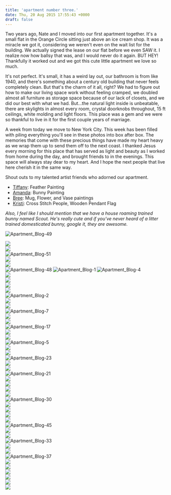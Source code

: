 ```yaml
---
title: 'apartment number three.'
date: Thu, 20 Aug 2015 17:55:43 +0000
draft: false
---
```


Two years ago, Nate and I moved into our first apartment together. It's a small flat in the Orange Circle sitting just above an ice cream shop. It was a miracle we got it, considering we weren't even on the wait list for the building. We actually signed the lease on our flat before we even SAW it. I realize now how ballsy that was, and I would never do it again. BUT HEY! Thankfully it worked out and we got this cute little apartment we love so much.

It's not perfect. It's small, it has a weird lay out, our bathroom is from like 1940, and there's something about a century old building that never feels completely clean. But that's the charm of it all, right? We had to figure out how to make our living space work without feeling cramped, we doubled almost all furniture as storage space because of our lack of closets, and we did our best with what we had. But...the natural light inside is unbeatable, there are skylights in almost every room, crystal doorknobs throughout, 15 ft ceilings, white molding and light floors. This place was a gem and we were so thankful to live in it for the first couple years of marriage.

A week from today we move to New York City. This week has been filled with piling everything you'll see in these photos into box after box. The memories that come with these precious things have made my heart heavy as we wrap them up to send them off to the next coast. I thanked Jesus every morning for this place that has served as light and beauty as I worked from home during the day, and brought friends to in the evenings. This space will always stay dear to my heart. And I hope the next people that live here cherish it in the same way.

Shout outs to my talented artist friends who adorned our apartment.

- [Tiffany](http://www.tiffanywongmusicandart.com/): Feather Painting
- [Amanda](http://www.lettersandlens.com/design/): Bunny Painting
- [Bree](http://www.bumblebreeart.com/): Mug, Flower, and Vase paintings
- [Kristi](http://www.exittoentry.com/): Cross Stitch People, Wooden Pendant Flag

*Also, I feel like I should mention that we have a house roaming trained bunny named Scout. He's really cute and if you've never heard of a litter trained domesticated bunny, google it, they are awesome.*

![Apartment_Blog-49](https://djh82r8xhqebh.cloudfront.net/uploads/2015/07/Apartment_Blog-49.jpg) <div class="flex-ns mhn2-ns mb3"> <div class="ph2-ns w-50-ns">![](https://djh82r8xhqebh.cloudfront.net/uploads/2015/07/Apartment_Blog-53.jpg)</div> <div class="ph2-ns w-50-ns">![](https://djh82r8xhqebh.cloudfront.net/uploads/2015/07/Apartment_Blog-50.jpg)</div> </div> ![Apartment_Blog-51](https://djh82r8xhqebh.cloudfront.net/uploads/2015/07/Apartment_Blog-51.jpg) <div class="flex-ns mhn2-ns mb3"> <div class="ph2-ns w-50-ns">![](https://djh82r8xhqebh.cloudfront.net/uploads/2015/07/Apartment_Blog-54.jpg)</div> <div class="ph2-ns w-50-ns">![](https://djh82r8xhqebh.cloudfront.net/uploads/2015/07/Apartment_Blog-52.jpg)</div> </div> ![Apartment_Blog-48](https://djh82r8xhqebh.cloudfront.net/uploads/2015/07/Apartment_Blog-48.jpg) ![Apartment_Blog-1](https://djh82r8xhqebh.cloudfront.net/uploads/2015/07/Apartment_Blog-1.jpg) ![Apartment_Blog-4](https://djh82r8xhqebh.cloudfront.net/uploads/2015/07/Apartment_Blog-4.jpg) <div class="flex-ns mhn2-ns mb3"> <div class="ph2-ns w-50-ns">![](https://djh82r8xhqebh.cloudfront.net/uploads/2015/07/Apartment_Blog-3.jpg)</div> <div class="ph2-ns w-50-ns">![](https://djh82r8xhqebh.cloudfront.net/uploads/2015/07/Apartment_Blog-12.jpg)</div> </div> <div class="flex-ns mhn2-ns mb3"> <div class="ph2-ns w-50-ns">![](https://djh82r8xhqebh.cloudfront.net/uploads/2015/07/Apartment_Blog-11.jpg)</div> <div class="ph2-ns w-50-ns">![](https://djh82r8xhqebh.cloudfront.net/uploads/2015/08/Apartment-56.jpg)</div> </div> ![Apartment_Blog-2](https://djh82r8xhqebh.cloudfront.net/uploads/2015/07/Apartment_Blog-2.jpg) <div class="flex-ns mhn2-ns mb3"> <div class="ph2-ns w-50-ns">![](https://djh82r8xhqebh.cloudfront.net/uploads/2015/07/Apartment_Blog-10.jpg)</div> <div class="ph2-ns w-50-ns">![](https://djh82r8xhqebh.cloudfront.net/uploads/2015/07/Apartment_Blog-9.jpg)</div> </div> ![Apartment_Blog-7](https://djh82r8xhqebh.cloudfront.net/uploads/2015/07/Apartment_Blog-7.jpg) <div class="flex-ns mhn2-ns mb3"> <div class="ph2-ns w-50-ns">![](https://djh82r8xhqebh.cloudfront.net/uploads/2015/07/Apartment_Blog-8.jpg)</div> <div class="ph2-ns w-50-ns">![](https://djh82r8xhqebh.cloudfront.net/uploads/2015/07/Apartment_Blog-6.jpg)</div> </div> ![Apartment_Blog-17](https://djh82r8xhqebh.cloudfront.net/uploads/2015/07/Apartment_Blog-17.jpg) <div class="flex-ns mhn2-ns mb3"> <div class="ph2-ns w-50-ns">![](https://djh82r8xhqebh.cloudfront.net/uploads/2015/07/Apartment_Blog-15.jpg)</div> <div class="ph2-ns w-50-ns">![](https://djh82r8xhqebh.cloudfront.net/uploads/2015/07/Apartment_Blog-16.jpg)</div> </div> ![Apartment_Blog-5](https://djh82r8xhqebh.cloudfront.net/uploads/2015/07/Apartment_Blog-5.jpg) <div class="flex-ns mhn2-ns mb3"> <div class="ph2-ns w-50-ns">![](https://djh82r8xhqebh.cloudfront.net/uploads/2015/07/Apartment_Blog-13.jpg)</div> <div class="ph2-ns w-50-ns">![](https://djh82r8xhqebh.cloudfront.net/uploads/2015/07/Apartment_Blog-14.jpg)</div> </div> ![Apartment_Blog-23](https://djh82r8xhqebh.cloudfront.net/uploads/2015/07/Apartment_Blog-23.jpg) <div class="flex-ns mhn2-ns mb3"> <div class="ph2-ns w-50-ns">![](https://djh82r8xhqebh.cloudfront.net/uploads/2015/07/Apartment_Blog-26.jpg)</div> <div class="ph2-ns w-50-ns">![](https://djh82r8xhqebh.cloudfront.net/uploads/2015/07/Apartment_Blog-27.jpg)</div> </div> ![Apartment_Blog-21](https://djh82r8xhqebh.cloudfront.net/uploads/2015/07/Apartment_Blog-21.jpg) <div class="flex-ns mhn2-ns mb3"> <div class="ph2-ns w-50-ns">![](https://djh82r8xhqebh.cloudfront.net/uploads/2015/07/Apartment_Blog-35.jpg)</div> <div class="ph2-ns w-50-ns">![](https://djh82r8xhqebh.cloudfront.net/uploads/2015/07/Apartment_Blog-25.jpg)</div> </div> <div class="flex-ns mhn2-ns mb3"> <div class="ph2-ns w-50-ns">![](https://djh82r8xhqebh.cloudfront.net/uploads/2015/07/Apartment_Blog-18.jpg)</div> <div class="ph2-ns w-50-ns">![](https://djh82r8xhqebh.cloudfront.net/uploads/2015/07/Apartment_Blog-20.jpg)</div> </div> ![Apartment_Blog-30](https://djh82r8xhqebh.cloudfront.net/uploads/2015/07/Apartment_Blog-30.jpg) <div class="flex-ns mhn2-ns mb3"> <div class="ph2-ns w-50-ns">![](https://djh82r8xhqebh.cloudfront.net/uploads/2015/07/Apartment_Blog-44.jpg)</div> <div class="ph2-ns w-50-ns">![](https://djh82r8xhqebh.cloudfront.net/uploads/2015/07/Apartment_Blog-29.jpg)</div> </div> <div class="flex-ns mhn2-ns mb3"> <div class="ph2-ns w-50-ns">![](https://djh82r8xhqebh.cloudfront.net/uploads/2015/07/Apartment_Blog-31.jpg)</div> <div class="ph2-ns w-50-ns">![](https://djh82r8xhqebh.cloudfront.net/uploads/2015/07/Apartment_Blog-46.jpg)</div> </div> ![Apartment_Blog-45](https://djh82r8xhqebh.cloudfront.net/uploads/2015/07/Apartment_Blog-45.jpg) <div class="flex-ns mhn2-ns mb3"> <div class="ph2-ns w-50-ns">![](https://djh82r8xhqebh.cloudfront.net/uploads/2015/07/Apartment_Blog-47.jpg)</div> <div class="ph2-ns w-50-ns">![](https://djh82r8xhqebh.cloudfront.net/uploads/2015/07/Apartment_Blog-55.jpg)</div> </div> ![Apartment_Blog-33](https://djh82r8xhqebh.cloudfront.net/uploads/2015/07/Apartment_Blog-33.jpg) <div class="flex-ns mhn2-ns mb3"> <div class="ph2-ns w-50-ns">![](https://djh82r8xhqebh.cloudfront.net/uploads/2015/07/Apartment_Blog-34.jpg)</div> <div class="ph2-ns w-50-ns">![](https://djh82r8xhqebh.cloudfront.net/uploads/2015/07/Apartment_Blog-38.jpg)</div> </div> ![Apartment_Blog-37](https://djh82r8xhqebh.cloudfront.net/uploads/2015/07/Apartment_Blog-37.jpg) <div class="flex-ns mhn2-ns mb3"> <div class="ph2-ns w-50-ns">![](https://djh82r8xhqebh.cloudfront.net/uploads/2015/07/Apartment_Blog-32.jpg)</div> <div class="ph2-ns w-50-ns">![](https://djh82r8xhqebh.cloudfront.net/uploads/2015/07/Apartment_Blog-39.jpg)</div> </div> <div class="flex-ns mhn2-ns mb3"> <div class="ph2-ns w-50-ns">![](https://djh82r8xhqebh.cloudfront.net/uploads/2015/07/Apartment_Blog-40.jpg)</div> <div class="ph2-ns w-50-ns">![](https://djh82r8xhqebh.cloudfront.net/uploads/2015/07/Apartment_Blog-42.jpg)</div> </div> <div class="flex-ns mhn2-ns mb3"> <div class="ph2-ns w-50-ns">![](https://djh82r8xhqebh.cloudfront.net/uploads/2015/08/Apartment-57.jpg)</div> <div class="ph2-ns w-50-ns">![](https://djh82r8xhqebh.cloudfront.net/uploads/2015/08/Apartment-58.jpg)</div> </div>